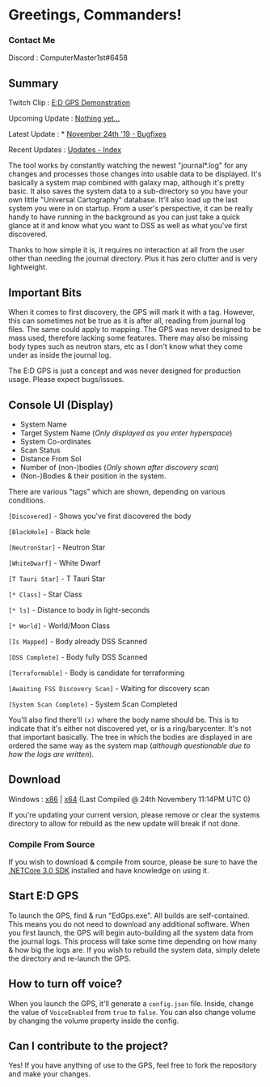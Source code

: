 # Greetings, Commanders!

### Contact Me
Discord : ComputerMaster1st#6458

## Summary
Twitch Clip : [E:D GPS Demonstration](https://www.twitch.tv/videos/430282763)

Upcoming Update : [Nothing yet...](https://github.com/ComputerMaster1st/EdGPS/wiki/Upcoming!)

Latest Update : * [November 24th '19 - Bugfixes](https://github.com/ComputerMaster1st/EdGPS/wiki/November-24th-'19)

Recent Updates : [Updates - Index](https://github.com/ComputerMaster1st/EdGPS/wiki)

The tool works by constantly watching the newest "journal*.log" for any changes and processes those changes into usable data to be displayed. It's basically a system map combined with galaxy map, although it's pretty basic. It also saves the system data to a sub-directory so you have your own little "Universal Cartography" database. It'll also load up the last system you were in on startup. From a user's perspective, it can be really handy to have running in the background as you can just take a quick glance at it and know what you want to DSS as well as what you've first discovered.

Thanks to how simple it is, it requires no interaction at all from the user other than needing the journal directory. Plus it has zero clutter and is very lightweight.

## Important Bits
When it comes to first discovery, the GPS will mark it with a tag. However, this can sometimes not be true as it is after all, reading from journal log files. The same could apply to mapping. The GPS was never designed to be mass used, therefore lacking some features. There may also be missing body types such as neutron stars, etc as I don't know what they come under as inside the journal log.

The E:D GPS is just a concept and was never designed for production usage. Please expect bugs/issues.

## Console UI (Display)

* System Name
* Target System Name (*Only displayed as you enter hyperspace*)
* System Co-ordinates
* Scan Status
* Distance From Sol
* Number of (non-)bodies (*Only shown after discovery scan*)
* (Non-)Bodies & their position in the system.

There are various "tags" which are shown, depending on various conditions.

`[Discovered]` - Shows you've first discovered the body

`[BlackHole]` - Black hole

`[NeutronStar]` - Neutron Star

`[WhiteDwarf]` - White Dwarf

`[T Tauri Star]` - T Tauri Star

`[* Class]` - Star Class

`[* ls]` - Distance to body in light-seconds

`[* World]` - World/Moon Class

`[Is Mapped]` - Body already DSS Scanned

`[DSS Complete]` - Body fully DSS Scanned

`[Terraformable]` - Body is candidate for terraforming

`[Awaiting FSS Discovery Scan]` - Waiting for discovery scan

`[System Scan Complete]` - System Scan Completed

You'll also find there'll `(x)` where the body name should be. This is to indicate that it's either not discovered yet, or is a ring/barycenter. It's not that important basically. The tree in which the bodies are displayed in are ordered the same way as the system map (*although questionable due to how the logs are written*).

## Download
Windows : [x86](https://www.dropbox.com/s/xrwtf94y4f71njx/EdGPS-x86.zip?dl=0) | [x64](https://www.dropbox.com/s/cumn62aeyiewyjj/EdGPS-x64.zip?dl=0) (Last Compiled @ 24th Novembery 11:14PM UTC 0)

If you're updating your current version, please remove or clear the systems directory to allow for rebuild as the new update will break if not done.

### Compile From Source
If you wish to download & compile from source, please be sure to have the [.NETCore 3.0 SDK](https://dotnet.microsoft.com/download) installed and have knowledge on using it.

## Start E:D GPS
To launch the GPS, find & run "EdGps.exe". All builds are self-contained. This means you do not need to download any additional software. When you first launch, the GPS will begin auto-building all the system data from the journal logs. This process will take some time depending on how many & how big the logs are. If you wish to rebuild the system data, simply delete the directory and re-launch the GPS.

## How to turn off voice?
When you launch the GPS, it'll generate a `config.json` file. Inside, change the value of `VoiceEnabled` from `true` to `false`. You can also change volume by changing the volume property inside the config.

## Can I contribute to the project?
Yes! If you have anything of use to the GPS, feel free to fork the repository and make your changes.
